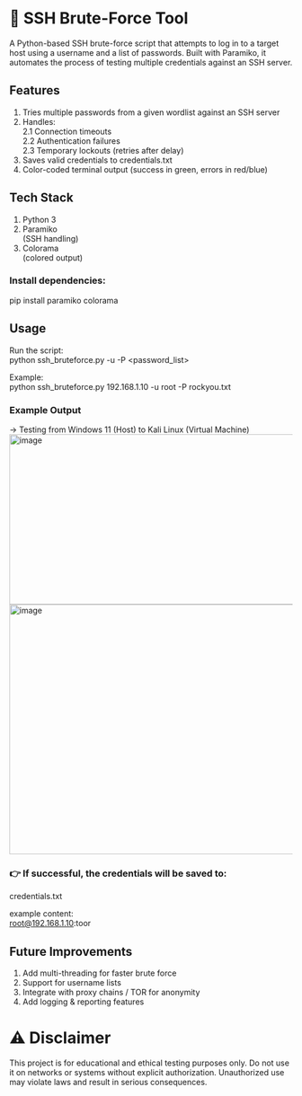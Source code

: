 # 🔐 SSH Brute-Force Tool
A Python-based SSH brute-force script that attempts to log in to a target host using a username and a list of passwords.
Built with Paramiko, it automates the process of testing multiple credentials against an SSH server.

## Features
1. Tries multiple passwords from a given wordlist against an SSH server
2. Handles:\
   2.1 Connection timeouts\
   2.2 Authentication failures\
   2.3 Temporary lockouts (retries after delay)
3. Saves valid credentials to credentials.txt
4. Color-coded terminal output (success in green, errors in red/blue)

## Tech Stack
1. Python 3
2. Paramiko\
 (SSH handling)
3. Colorama\
 (colored output)

### Install dependencies:
pip install paramiko colorama

## Usage

Run the script:\
python ssh_bruteforce.py <host> -u <username> -P <password_list>

Example:\
python ssh_bruteforce.py 192.168.1.10 -u root -P rockyou.txt

### Example Output

-> Testing from Windows 11 (Host) to Kali Linux (Virtual Machine)
<img width="940" height="303" alt="image" src="https://github.com/user-attachments/assets/2f437ce7-5a56-4cd3-9c6c-178045c527d0" />
<img width="940" height="445" alt="image" src="https://github.com/user-attachments/assets/e6823a9f-a693-44a3-abda-df341c79b032" />


### 👉 If successful, the credentials will be saved to:

credentials.txt

example content:\
root@192.168.1.10:toor

## Future Improvements
1. Add multi-threading for faster brute force
2. Support for username lists
3. Integrate with proxy chains / TOR for anonymity
4. Add logging & reporting features


# ⚠️ Disclaimer
This project is for educational and ethical testing purposes only.
Do not use it on networks or systems without explicit authorization.
Unauthorized use may violate laws and result in serious consequences.
